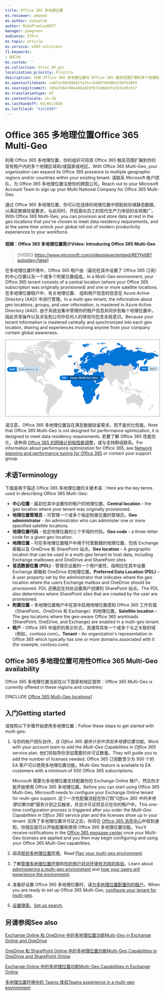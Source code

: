```yaml
---
title: Office 365 多地理位置
ms.reviewer: adwood
ms.author: mikeplum
author: MikePlumleyMSFT
manager: pamgreen
audience: ITPro
ms.topic: article
ms.service: o365-solutions
f1.keywords:
- NOCSH
ms.custom: ''
ms.collection: Strat_SP_gtc
localization_priority: Priority
description: 利用 Office 365 多地理位置将 Office 365 触及范围扩展到多个地理区域。
ms.openlocfilehash: ca0fac66549b91fe25cc5d86f9dd0be310fb38b5
ms.sourcegitcommit: 160a2564c90a4d64d19f072e0de9fe1b3cd0c917
ms.translationtype: HT
ms.contentlocale: zh-CN
ms.lasthandoff: 03/05/2020
ms.locfileid: "42416997"
---
```

# <a name="office-365-multi-geo"></a><span data-ttu-id="7b26a-103">Office 365 多地理位置</span><span class="sxs-lookup"><span data-stu-id="7b26a-103">Office 365 Multi-Geo</span></span>

<span data-ttu-id="7b26a-104">利用 Office 365 多地理位置，你的组织可将其 Office 365 触及范围扩展到你的现有租户内的多个地理区域和/或国家或地区。</span><span class="sxs-lookup"><span data-stu-id="7b26a-104">With Office 365 Multi-Geo, your organization can expand its Office 365 presence to multiple geographic regions and/or countries within your existing tenant.</span></span> <span data-ttu-id="7b26a-105">请联系 Microsoft 帐户团队，为 Office 365 多地理位置注册你的跨国公司。</span><span class="sxs-lookup"><span data-stu-id="7b26a-105">Reach out to your Microsoft Account Team to sign up your Multi-National Company for Office 365 Multi-Geo.</span></span>
  
<span data-ttu-id="7b26a-106">通过 Office 365 多地理位置，你可以在选择的地理位置中预配和存储静态数据，以满足数据驻留要求，与此同时，开启面向员工的现代生产力体验的全球推广。</span><span class="sxs-lookup"><span data-stu-id="7b26a-106">With Office 365 Multi-Geo, you can provision and store data at rest in the geo locations that you've chosen to meet data residency requirements, and at the same time unlock your global roll out of modern productivity experiences to your workforce.</span></span>

#### <a name="video-introducing-office-365-multi-geo"></a><span data-ttu-id="7b26a-107">视频：Office 365 多地理位置简介</span><span class="sxs-lookup"><span data-stu-id="7b26a-107">Video: Introducing Office 365 Multi-Geo</span></span>

> [!VIDEO https://www.microsoft.com/videoplayer/embed/RE1Yk6B?autoplay=false]

<span data-ttu-id="7b26a-108">在多地理位置环境中，Office 365 租户由（最初在其中设置了 Office 365 订阅）的中心位置以及一个或多个附属位置组成。</span><span class="sxs-lookup"><span data-stu-id="7b26a-108">In a Multi-Geo environment, your Office 365 tenant consists of a central location (where your Office 365 subscription was originally provisioned) and one or more satellite locations.</span></span> <span data-ttu-id="7b26a-109">在多地理位置租户中，有关地理位置、 组和用户信息的信息在 Azure Active Directory (AAD) 中进行管理。</span><span class="sxs-lookup"><span data-stu-id="7b26a-109">In a multi-geo tenant, the information about geo locations, groups, and user information, is mastered in Azure Active Directory (AAD).</span></span> <span data-ttu-id="7b26a-110">由于系统会集中管理你的租户信息并同步到每个地理位置中，因此共享操作以及涉及到公司中任何人的体验均包含全局意识。</span><span class="sxs-lookup"><span data-stu-id="7b26a-110">Because your tenant information is mastered centrally and synchronized into each geo location, sharing and experiences involving anyone from your company contain global awareness.</span></span>

![SharePoint 管理中心中多地理位置地图的屏幕截图](media/multi-geo-world-map.png)

<span data-ttu-id="7b26a-112">请注意，Office 365 多地理位置旨在满足数据驻留需求，而不是优化性能。</span><span class="sxs-lookup"><span data-stu-id="7b26a-112">Note that Office 365 Multi-Geo is not designed for performance optimization, it is designed to meet data residency requirements.</span></span> <span data-ttu-id="7b26a-113">若要了解 Office 365 性能优化，请参阅 [Office 365 的网络计划和性能调整](https://support.office.com/article/e5f1228c-da3c-4654-bf16-d163daee8848)，或与支持群组联系。</span><span class="sxs-lookup"><span data-stu-id="7b26a-113">For information about performance optimization for Office 365, see [Network planning and performance tuning for Office 365](https://support.office.com/article/e5f1228c-da3c-4654-bf16-d163daee8848) or contact your support group.</span></span>

## <a name="terminology"></a><span data-ttu-id="7b26a-114">术语</span><span class="sxs-lookup"><span data-stu-id="7b26a-114">Terminology</span></span>

<span data-ttu-id="7b26a-115">下面是用于描述 Office 365 多地理位置的关键术语：</span><span class="sxs-lookup"><span data-stu-id="7b26a-115">Here are the key terms used in describing Office 365 Multi-Geo:</span></span>

- <span data-ttu-id="7b26a-116">**中心位置** - 最初在其中设置你的租户的地理位置。</span><span class="sxs-lookup"><span data-stu-id="7b26a-116">**Central location** - the geo location where your tenant was originally provisioned.</span></span>
- <span data-ttu-id="7b26a-117">**地理位置管理员** - 可管理一个或多个指定附属位置的管理员。</span><span class="sxs-lookup"><span data-stu-id="7b26a-117">**Geo administrator** - An administrator who can administer one or more specified satellite locations.</span></span>
- <span data-ttu-id="7b26a-118">**地理位置代码** - 给定地理位置的三个字母的代码。</span><span class="sxs-lookup"><span data-stu-id="7b26a-118">**Geo code** - a three-letter code for a given geo location.</span></span>
- <span data-ttu-id="7b26a-119">**地理位置** - 可在多地理位置租户中用于托管数据的地理位置，包括 Exchange 邮箱以及 OneDrive 和 SharePoint 站点。</span><span class="sxs-lookup"><span data-stu-id="7b26a-119">**Geo location** – A geographic location that can be used in a multi-geo tenant to host data, including Exchange mailboxes and OneDrive and SharePoint sites.</span></span>
- <span data-ttu-id="7b26a-120">**首选数据位置 (PDL)** - 管理员设置的一个用户属性，指明应在其中设置 Exchange 邮箱和 OneDrive 的地理位置。</span><span class="sxs-lookup"><span data-stu-id="7b26a-120">**Preferred Data Location (PDL)** – A user property set by the administrator that indicates where the geo location where the users Exchange mailbox and OneDrive should be provisioned.</span></span> <span data-ttu-id="7b26a-121">PDL 还确定在何处设置用户创建的 SharePoint 站点。</span><span class="sxs-lookup"><span data-stu-id="7b26a-121">The PDL also determines where SharePoint sites that are created by the user are provisioned.</span></span>
- <span data-ttu-id="7b26a-122">**附属位置** – 多地理位置租户中在其中启用地理位置感知 Office 365 工作负载（SharePoint、OneDrive 和 Exchange）的地理位置。</span><span class="sxs-lookup"><span data-stu-id="7b26a-122">**Satellite location** – The geo locations where the geo-aware Office 365 workloads (SharePoint, OneDrive, and Exchange) are enabled in a multi-geo tenant.</span></span>
- <span data-ttu-id="7b26a-123">**租户** - Office 365 中组织的表示形式，其通常具有一个或多个与之关联的域（例如，contoso.com）。</span><span class="sxs-lookup"><span data-stu-id="7b26a-123">**Tenant** – An organization's representation in Office 365 which typically has one or more domains associated with it (for example, contoso.com).</span></span>

## <a name="office-365-multi-geo-availability"></a><span data-ttu-id="7b26a-124">Office 365 多地理位置可用性</span><span class="sxs-lookup"><span data-stu-id="7b26a-124">Office 365 Multi-Geo availability</span></span>

<span data-ttu-id="7b26a-125">Office 365 多地理位置当前在以下国家和地区提供：</span><span class="sxs-lookup"><span data-stu-id="7b26a-125">Office 365 Multi-Geo is currently offered in these regions and countries:</span></span>

[!INCLUDE [Office 365 Multi-Geo locations](includes/office-365-multi-geo-locations.md)]

## <a name="getting-started"></a><span data-ttu-id="7b26a-126">入门</span><span class="sxs-lookup"><span data-stu-id="7b26a-126">Getting started</span></span>

<span data-ttu-id="7b26a-127">请按照以下步骤开始使用多地理位置：</span><span class="sxs-lookup"><span data-stu-id="7b26a-127">Follow these steps to get started with multi-geo:</span></span>

1. <span data-ttu-id="7b26a-128">与你的帐户团队协作，_在 Office 365 服务计划中添加多地理位置功能_。</span><span class="sxs-lookup"><span data-stu-id="7b26a-128">Work with your account team to add the _Multi-Geo Capabilities in Office 365_ service plan.</span></span> <span data-ttu-id="7b26a-129">他们将指导你添加需要的许可证数量。</span><span class="sxs-lookup"><span data-stu-id="7b26a-129">They will guide you to add the number of licenses needed.</span></span> <span data-ttu-id="7b26a-130">Office 365 订阅数至少为 500 个的 EA 客户可以使用多地理位置功能。</span><span class="sxs-lookup"><span data-stu-id="7b26a-130">Multi-Geo feature is available to EA customers with a minimum of 500 Office 365 subscriptions.</span></span>

   <span data-ttu-id="7b26a-131">Microsoft 需要为多地理位置支持配置你的 Exchange Online 租户，然后你才能开始使用 Office 365 多地理位置。</span><span class="sxs-lookup"><span data-stu-id="7b26a-131">Before you can start using Office 365 Multi-Geo, Microsoft needs to configure your Exchange Online tenant for multi-geo support.</span></span> <span data-ttu-id="7b26a-132">这个一次性配置流程在你订购“*Office 365 中的多地理位置功能*”服务计划之后触发，并且许可证将显示在你的租户中。</span><span class="sxs-lookup"><span data-stu-id="7b26a-132">This one-time configuration process is triggered after you order the *Multi-Geo Capabilities in Office 365* service plan and the licenses show up in your tenant.</span></span> <span data-ttu-id="7b26a-133">应用了多地理位置许可证之后，你将在 [Office 365 消息中心](https://support.office.com/article/38FB3333-BFCC-4340-A37B-DEDA509C2093)中收到通知，你随后就可以开始配置和使用 Office 365 多地理位置功能。</span><span class="sxs-lookup"><span data-stu-id="7b26a-133">You'll receive notifications in the [Office 365 message center](https://support.office.com/article/38FB3333-BFCC-4340-A37B-DEDA509C2093) once your Multi-Geo licenses are applied and you then may begin configuring and using your Office 365 Multi-Geo capabilities.</span></span>

2. <span data-ttu-id="7b26a-134">阅读[规划多地理位置环境](plan-for-multi-geo.md)。</span><span class="sxs-lookup"><span data-stu-id="7b26a-134">Read [Plan your multi-geo environment](plan-for-multi-geo.md).</span></span>

3. <span data-ttu-id="7b26a-135">了解[管理多地理位置环境](administering-a-multi-geo-environment.md)和[你的用户将对环境有怎样的体验](multi-geo-user-experience.md)。</span><span class="sxs-lookup"><span data-stu-id="7b26a-135">Learn about [administering a multi-geo environment](administering-a-multi-geo-environment.md) and [how your users will experience the environment](multi-geo-user-experience.md).</span></span>

4. <span data-ttu-id="7b26a-136">准备好设置 Office 365 多地理位置时，请[为多地理位置配置你的租户](multi-geo-tenant-configuration.md)。</span><span class="sxs-lookup"><span data-stu-id="7b26a-136">When you are ready to set up Office 365 Multi-Geo, [configure your tenant for multi-geo](multi-geo-tenant-configuration.md).</span></span>

5. <span data-ttu-id="7b26a-137">[设置搜索](configure-search-for-multi-geo.md)。</span><span class="sxs-lookup"><span data-stu-id="7b26a-137">[Set up search](configure-search-for-multi-geo.md).</span></span>

## <a name="see-also"></a><span data-ttu-id="7b26a-138">另请参阅</span><span class="sxs-lookup"><span data-stu-id="7b26a-138">See also</span></span>

[<span data-ttu-id="7b26a-139">Exchange Online 和 OneDrive 中的多地理位置功能</span><span class="sxs-lookup"><span data-stu-id="7b26a-139">Multi-Geo in Exchange Online and OneDrive</span></span>](https://Aka.ms/GoMultiGeo)

[<span data-ttu-id="7b26a-140">OneDrive 和 SharePoint Online 中的多地理位置功能</span><span class="sxs-lookup"><span data-stu-id="7b26a-140">Multi-Geo Capabilities in OneDrive and SharePoint Online</span></span>](https://docs.microsoft.com/office365/enterprise/multi-geo-capabilities-in-onedrive-and-sharepoint-online-in-office-365)

[<span data-ttu-id="7b26a-141">Exchange Online 中的多地理位置功能</span><span class="sxs-lookup"><span data-stu-id="7b26a-141">Multi-Geo Capabilities in Exchange Online</span></span>](https://docs.microsoft.com/office365/enterprise/multi-geo-capabilities-in-exchange-online)

[<span data-ttu-id="7b26a-142">多地理位置环境中的 Teams 体验</span><span class="sxs-lookup"><span data-stu-id="7b26a-142">Teams experience in a multi-geo environment</span></span>](https://docs.microsoft.com/microsoftteams/teams-experience-o365odb-spo-multi-geo)
